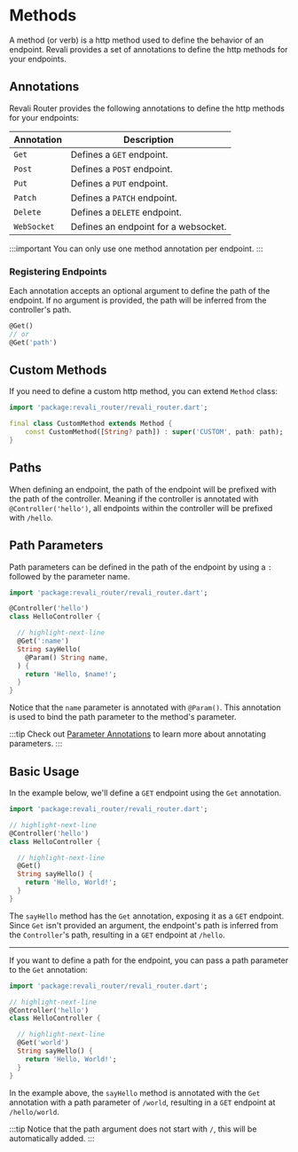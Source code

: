 # Methods

A method (or verb) is a http method used to define the behavior of an endpoint. Revali provides a set of annotations to define the http methods for your endpoints.

## Annotations

Revali Router provides the following annotations to define the http methods for your endpoints:

| Annotation | Description                |
|------------|----------------------------|
| `Get`      | Defines a `GET` endpoint.  |
| `Post`     | Defines a `POST` endpoint. |
| `Put`      | Defines a `PUT` endpoint.  |
| `Patch`    | Defines a `PATCH` endpoint.|
| `Delete`   | Defines a `DELETE` endpoint.|
| `WebSocket`| Defines an endpoint for a websocket.|

:::important
You can only use one method annotation per endpoint.
:::

### Registering Endpoints

Each annotation accepts an optional argument to define the path of the endpoint. If no argument is provided, the path will be inferred from the controller's path.

```dart
@Get()
// or
@Get('path')
```

<!-- TODO(mrgnhnt): Reference how to create -->

## Custom Methods

If you need to define a custom http method, you can extend `Method` class:

```dart
import 'package:revali_router/revali_router.dart';

final class CustomMethod extends Method {
    const CustomMethod([String? path]) : super('CUSTOM', path: path);
}
```

## Paths

When defining an endpoint, the path of the endpoint will be prefixed with the path of the controller. Meaning if the controller is annotated with `@Controller('hello')`, all endpoints within the controller will be prefixed with `/hello`.

## Path Parameters

Path parameters can be defined in the path of the endpoint by using a `:` followed by the parameter name.

```dart
import 'package:revali_router/revali_router.dart';

@Controller('hello')
class HelloController {

  // highlight-next-line
  @Get(':name')
  String sayHello(
    @Param() String name,
  ) {
    return 'Hello, $name!';
  }
}
```

Notice that the `name` parameter is annotated with `@Param()`. This annotation is used to bind the path parameter to the method's parameter.

:::tip
Check out [Parameter Annotations](./parameters.md) to learn more about annotating parameters.
:::

## Basic Usage

In the example below, we'll define a `GET` endpoint using the `Get` annotation.

```dart
import 'package:revali_router/revali_router.dart';

// highlight-next-line
@Controller('hello')
class HelloController {

  // highlight-next-line
  @Get()
  String sayHello() {
    return 'Hello, World!';
  }
}
```

The `sayHello` method has the `Get` annotation, exposing it as a `GET` endpoint. Since `Get` isn't provided an argument, the endpoint's path is inferred from the `Controller`'s path, resulting in a `GET` endpoint at `/hello`.

---

If you want to define a path for the endpoint, you can pass a path parameter to the `Get` annotation:

```dart
import 'package:revali_router/revali_router.dart';

// highlight-next-line
@Controller('hello')
class HelloController {

  // highlight-next-line
  @Get('world')
  String sayHello() {
    return 'Hello, World!';
  }
}
```

In the example above, the `sayHello` method is annotated with the `Get` annotation with a path parameter of `/world`, resulting in a `GET` endpoint at `/hello/world`.

:::tip
Notice that the path argument does not start with `/`, this will be automatically added.
:::
